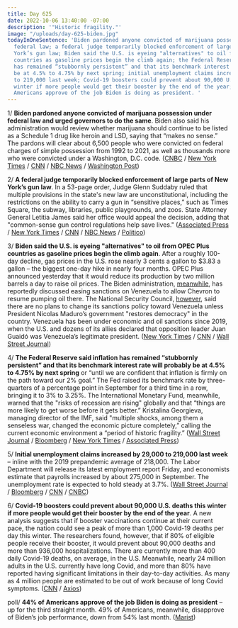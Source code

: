 ```yaml
---
title: Day 625
date: 2022-10-06 13:40:00 -07:00
description: '"Historic fragility."'
image: "/uploads/day-625-biden.jpg"
todayInOneSentence: 'Biden pardoned anyone convicted of marijuana possession under
  federal law; a federal judge temporarily blocked enforcement of large parts of New
  York’s gun law; Biden said the U.S. is eyeing "alternatives" to oil from OPEC Plus
  countries as gasoline prices begin the climb again; the Federal Reserve said inflation
  has remained “stubbornly persistent” and that its benchmark interest rate will probably
  be at 4.5% to 4.75% by next spring; initial unemployment claims increased by 29,000
  to 219,000 last week; Covid-19 boosters could prevent about 90,000 U.S. deaths this
  winter if more people would get their booster by the end of the year; and 44% of
  Americans approve of the job Biden is doing as president. '
---
```


1/ **Biden pardoned anyone convicted of marijuana possession under federal law and urged governors to do the same**. Biden also said his administration would review whether marijuana should continue to be listed as a Schedule 1 drug like heroin and LSD, saying that “makes no sense.” The pardons will clear about 6,500 people who were convicted on federal charges of simple possession from 1992 to 2021, as well as thousands more who were convicted under a Washington, D.C. code. ([CNBC](https://www.cnbc.com/2022/10/06/biden-to-pardon-all-prior-federal-offenses-of-simple-marijuana-possession-.html) / [New York Times](https://www.nytimes.com/2022/10/06/us/politics/biden-marijuana-pardon.html) / [CNN](https://www.cnn.com/2022/10/06/politics/marijuana-decriminalization-white-house-joe-biden/index.html) / [NBC News](https://www.nbcnews.com/politics/biden-pardon-prior-federal-offenses-simple-marijuana-possession-rcna51088) / [Washington Post](https://www.washingtonpost.com/politics/2022/10/06/biden-marijuana-decriminalization/))

2/ **A federal judge temporarily blocked enforcement of large parts of New York’s gun law**. In a 53-page order, Judge Glenn Suddaby ruled that multiple provisions in the state's new law are unconstitutional, including the restrictions on the ability to carry a gun in “sensitive places,” such as Times Square, the subway, libraries, public playgrounds, and zoos. State Attorney General Letitia James said her office would appeal the decision, adding that "common-sense gun control regulations help save lives." ([Associated Press](https://apnews.com/article/us-supreme-court-new-york-social-media-gun-politics-d2682ad7dc21aacac49b247e2a3cd518) / [New York Times](https://www.nytimes.com/2022/10/06/nyregion/judge-blocks-ny-gun-law.html) / [CNN](https://www.cnn.com/2022/10/06/politics/new-york-gun-law-restraining-order/index.html) / [NBC News](https://www.nbcnews.com/politics/politics-news/federal-judge-rolls-back-new-yorks-new-gun-law-rcna51052) / [Politico](https://www.politico.com/news/2022/10/06/new-york-gun-control-blocked-00060756))

3/ **Biden said the U.S. is eyeing "alternatives" to oil from OPEC Plus countries as gasoline prices begin the climb again**. After a roughly 100-day decline, gas prices in the U.S. rose nearly 3 cents a gallon to $3.83 a gallon – the biggest one-day hike in nearly four months. OPEC Plus announced yesterday that it would reduce its production by two million barrels a day to raise oil prices. The Biden administration, [meanwhile](https://www.wsj.com/articles/u-s-plans-to-ease-venezuela-sanctions-enabling-chevron-to-pump-oil-11665005719), has reportedly discussed easing sanctions on Venezuela to allow Chevron to resume pumping oil there. The National Security Council, [however](https://www.bloomberg.com/news/articles/2022-10-06/us-denies-report-of-plans-to-change-venezuela-sanctions-policy?sref=MIBMEEoj), said there are no plans to change its sanctions policy toward Venezuela unless President Nicolas Maduro’s government "restores democracy" in the country. Venezuela has been under economic and oil sanctions since 2019, when the U.S. and dozens of its allies declared that opposition leader Juan Guaidó was Venezuela’s legitimate president. ([New York Times](https://www.nytimes.com/2022/10/06/business/biden-says-the-us-is-eyeing-alternatives-to-opec-oil.html) / [CNN](https://www.cnn.com/2022/10/05/energy/gas-prices/index.html) / [Wall Street Journal](https://www.wsj.com/articles/u-s-gasoline-prices-are-climbing-again-and-may-get-worse-11665048601?mod=djemalertNEWS))

4/ **The Federal Reserve said inflation has remained “stubbornly persistent” and that its benchmark interest rate will probably be at 4.5% to 4.75% by next spring** or “until we are confident that inflation is firmly on the path toward our 2% goal.” The Fed raised its benchmark rate by three-quarters of a percentage point in September for a third time in a row, bringing it to 3% to 3.25%. The International Monetary Fund, meanwhile, warned that the "risks of recession are rising" globally and that “things are more likely to get worse before it gets better.” Kristalina Georgieva, managing director of the IMF, said "multiple shocks, among them a senseless war, changed the economic picture completely,” calling the current economic environment a “period of historic fragility.” ([Wall Street Journal](https://www.wsj.com/articles/fed-official-says-inflation-is-stubbornly-persistent-justifying-rapid-rate-rises-11665075908) / [Bloomberg](https://www.bloomberg.com/news/articles/2022-10-06/evans-says-fed-headed-for-4-5-4-75-interest-rate-by-early-2023?srnd=premium&sref=MIBMEEoj) / [New York Times](https://www.nytimes.com/2022/10/06/business/imf-global-outlook-recession-risks.html) / [Associated Press](https://apnews.com/article/business-economic-growth-international-monetary-fund-government-and-politics-1c893f6ed1dee8360d6467c2fbd9c7fe))

5/ **Initial unemployment claims increased by 29,000 to 219,000 last week** – inline with the 2019 prepandemic average of 218,000. The Labor Department will release its latest employment report Friday, and economists estimate that payrolls increased by about 275,000 in September. The unemployment rate is expected to hold steady at 3.7%. ([Wall Street Journal](https://www.wsj.com/articles/u-s-jobless-claims-rose-last-week-but-remain-historically-low-11665061396) / [Bloomberg](https://www.bloomberg.com/news/articles/2022-10-06/us-jobless-claims-rise-by-more-than-forecast-to-219-000?srnd=markets-vp&sref=MIBMEEoj) / [CNN](https://www.cnn.com/2022/10/06/economy/september-jobs-report-preview/index.html) / [CNBC](https://www.cnbc.com/2022/10/06/fridays-jobs-report-could-be-a-case-where-good-news-isnt-really-good.html))

6/ **Covid-19 boosters could prevent about 90,000 U.S. deaths this winter if more people would get their booster by the end of the year**. A new analysis suggests that if booster vaccinations continue at their current pace, the nation could see a peak of more than 1,000 Covid-19 deaths per day this winter. The researchers found, however, that if 80% of eligible people receive their booster, it would prevent about 90,000 deaths and more than 936,000 hospitalizations. There are currently more than 400 daily Covid-19 deaths, on average, in the U.S. Meanwhile, nearly 24 million adults in the U.S. currently have long Covid, and more than 80%  have reported having significant limitations in their day-to-day activities. As many as 4 million people are estimated to be out of work because of long Covid symptoms. ([CNN](https://www.cnn.com/2022/10/05/health/covid-boosters-deaths-winter/index.html) / [Axios](https://www.axios.com/2022/10/06/long-covid-cdc-data-disabling))

poll/ **44% of Americans approve of the job Biden is doing as president** – up for the third straight month. 49% of Americans, meanwhile, disapprove of Biden’s job performance, down from 54% last month. ([Marist](https://maristpoll.marist.edu/polls/bidens-job-approval-rating-the-midterm-elections/))